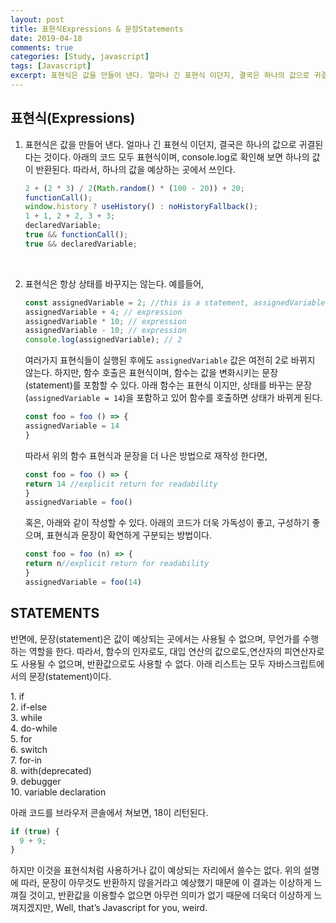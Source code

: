 ```yaml
---
layout: post
title: 표현식Expressions & 문장Statements
date: 2019-04-18
comments: true
categories: [Study, javascript]
tags: [Javascript]
excerpt: 표현식은 값을 만들어 낸다. 얼마나 긴 표현식 이던지, 결국은 하나의 값으로 귀결된다는 것이다. 아래의 코드 모두 표현식이며, console.log로 확인해 보면 하나의 값이 반환된다.
---
```


## 표현식(Expressions)

1. 표현식은 값을 만들어 낸다.
   얼마나 긴 표현식 이던지, 결국은 하나의 값으로 귀결된다는 것이다. 아래의 코드 모두 표현식이며, console.log로 확인해 보면 하나의 값이 반환된다. 따라서, 하나의 값을 예상하는 곳에서 쓰인다.

   ```javascript
   2 + (2 * 3) / 2(Math.random() * (100 - 20)) + 20;
   functionCall();
   window.history ? useHistory() : noHistoryFallback();
   1 + 1, 2 + 2, 3 + 3;
   declaredVariable;
   true && functionCall();
   true && declaredVariable;
   ```

   <br>

2. 표현식은 항상 상태를 바꾸지는 않는다.
   예를들어,

   ```javascript
   const assignedVariable = 2; //this is a statement, assignedVariable is state
   assignedVariable + 4; // expression
   assignedVariable * 10; // expression
   assignedVariable - 10; // expression
   console.log(assignedVariable); // 2
   ```

   여러가지 표현식들이 실행된 후에도 `assignedVariable` 값은 여전히 2로 바뀌지 않는다. 하지만, 함수 호출은 표현식이며, 함수는 값을 변화시키는 문장(statement)를 포함할 수 있다.
   아래 함수는 표현식 이지만, 상태를 바꾸는 문장(`assignedVariable = 14`)을 포함하고 있어 함수를 호출하면 상태가 바뀌게 된다.

   ```javascript
   const foo = foo () => {
   assignedVariable = 14
   }
   ```

   따라서 위의 함수 표현식과 문장을 더 나은 방법으로 재작성 한다면,

   ```javascript
   const foo = foo () => {
   return 14 //explicit return for readability
   }
   assignedVariable = foo()
   ```

   혹은, 아래와 같이 작성할 수 있다. 아래의 코드가 더욱 가독성이 좋고, 구성하기 좋으며, 표현식과 문장이 확연하게 구분되는 방법이다.

   ```javascript
   const foo = foo (n) => {
   return n//explicit return for readability
   }
   assignedVariable = foo(14)
   ```

## STATEMENTS

반면에, 문장(statement)은 값이 예상되는 곳에서는 사용될 수 없으며, 무언가를 수행하는 역할을 한다. 따라서, 함수의 인자로도, 대입 연산의 값으로도,연산자의 피연산자로도 사용될 수 없으며, 반환값으로도 사용할 수 없다.
아래 리스트는 모두 자바스크립트에서의 문장(statement)이다.

<div class='innerBox'>
 1. if<br>
 2. if-else<br>
 3. while<br>
 4. do-while<br>
 5. for<br>
 6. switch<br>
 7. for-in<br>
 8. with(deprecated)<br>
 9. debugger<br>
10. variable declaration</div>

아래 코드를 브라우저 콘솔에서 쳐보면, 18이 리턴된다.

```javascript
if (true) {
  9 + 9;
}
```

하지만 이것을 표현식처럼 사용하거나 값이 예상되는 자리에서 쓸수는 없다. 위의 설명에 따라, 문장이 아무것도 반환하지 않을거라고 예상했기 때문에 이 결과는 이상하게 느껴질 것이고, 반환값을 이용할수 없으면 아무런 의미가 없기 때문에 더욱더 이상하게 느껴지겠지만, Well, that’s Javascript for you, weird.
